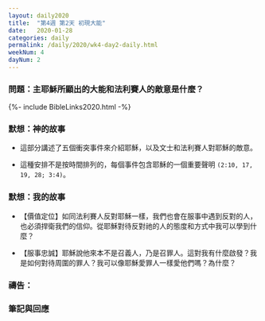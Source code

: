 ```yaml
---
layout: daily2020
title:  "第4週 第2天 初現大能"
date:   2020-01-28
categories: daily
permalink: /daily/2020/wk4-day2-daily.html
weekNum: 4
dayNum: 2
---
```


### 問題：主耶穌所顯出的大能和法利賽人的敵意是什麼？

{%- include BibleLinks2020.html -%}

### 默想：神的故事 
+ 這部分講述了五個衝突事件來介紹耶穌，以及文士和法利賽人對耶穌的敵意。

+ 這種安排不是按時間排列的，每個事件包含耶穌的一個重要聲明 `(2:10, 17, 19, 28; 3:4)`。

### 默想：我的故事 
+ 【價值定位】如同法利賽人反對耶穌一樣，我們也會在服事中遇到反對的人，也必須捍衛我們的信仰。從耶穌對待反對祂的人的態度和方式中我可以學到什麼？

+ 【服事忠誠】耶穌說他來本不是召義人，乃是召罪人。這對我有什麼啟發？我是如何對待周圍的罪人？我可以像耶穌愛罪人一樣愛他們嗎？為什麼？

### 禱告：

### 筆記與回應
